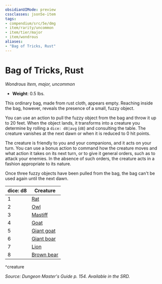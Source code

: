 ```yaml
---
obsidianUIMode: preview
cssclasses: json5e-item
tags:
- compendium/src/5e/dmg
- item/rarity/uncommon
- item/tier/major
- item/wondrous
aliases: 
- "Bag of Tricks, Rust"
---
```

# Bag of Tricks, Rust
*Wondrous Item, major, uncommon*  

- **Weight**: 0.5 lbs.

This ordinary bag, made from rust cloth, appears empty. Reaching inside the bag, however, reveals the presence of a small, fuzzy object.

You can use an action to pull the fuzzy object from the bag and throw it up to 20 feet. When the object lands, it transforms into a creature you determine by rolling a `dice: d8|avg` (`d8`) and consulting the table. The creature vanishes at the next dawn or when it is reduced to 0 hit points.

The creature is friendly to you and your companions, and it acts on your turn. You can use a bonus action to command how the creature moves and what action it takes on its next turn, or to give it general orders, such as to attack your enemies. In the absence of such orders, the creature acts in a fashion appropriate to its nature.

Once three fuzzy objects have been pulled from the bag, the bag can't be used again until the next dawn.

| dice: d8 | Creature |
|----------|----------|
| 1 | [Rat](4-Resources/Compendium/bestiary/beast/rat.md) |
| 2 | [Owl](4-Resources/Compendium/bestiary/beast/owl.md) |
| 3 | [Mastiff](4-Resources/Compendium/bestiary/beast/mastiff.md) |
| 4 | [Goat](4-Resources/Compendium/bestiary/beast/goat.md) |
| 5 | [Giant goat](4-Resources/Compendium/bestiary/beast/giant-goat.md) |
| 6 | [Giant boar](4-Resources/Compendium/bestiary/beast/giant-boar.md) |
| 7 | [Lion](4-Resources/Compendium/bestiary/beast/lion.md) |
| 8 | [Brown bear](4-Resources/Compendium/bestiary/beast/brown-bear.md) |
^creature

*Source: Dungeon Master's Guide p. 154. Available in the SRD.*